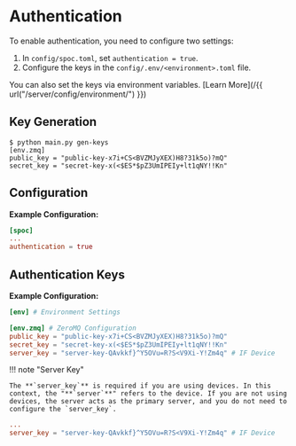# Authentication

To enable authentication, you need to configure two settings:

1. In `config/spoc.toml`, set `authentication = true`.
2. Configure the keys in the `config/.env/<environment>.toml` file.

You can also set the keys via environment variables. [Learn More](/{{ url("/server/config/environment/") }})

## Key Generation

<!-- termynal -->

```
$ python main.py gen-keys
[env.zmq]
public_key = "public-key-x7i+CS<BVZMJyXEX)H8?31k5o)?mQ"
secret_key = "secret-key-x(<$ES*$pZ3UmIPEIy+lt1qNY!!Kn"
```

## Configuration

**Example Configuration:**

```toml title="config/spoc.toml"
[spoc]
...
authentication = true
```

## Authentication **Keys**

**Example Configuration:**

```toml title="config/.env/production.toml"
[env] # Environment Settings

[env.zmq] # ZeroMQ Configuration
public_key = "public-key-x7i+CS<BVZMJyXEX)H8?31k5o)?mQ"
secret_key = "secret-key-x(<$ES*$pZ3UmIPEIy+lt1qNY!!Kn"
server_key = "server-key-QAvkkf}^Y5OVu=R?S<V9Xi-Y!Zm4q" # IF Device
```

!!! note "Server Key"

    The **`server_key`** is required if you are using devices. In this context, the "**`server`**" refers to the device. If you are not using devices, the server acts as the primary server, and you do not need to configure the `server_key`.

```toml
...
server_key = "server-key-QAvkkf}^Y5OVu=R?S<V9Xi-Y!Zm4q" # IF Device
```
